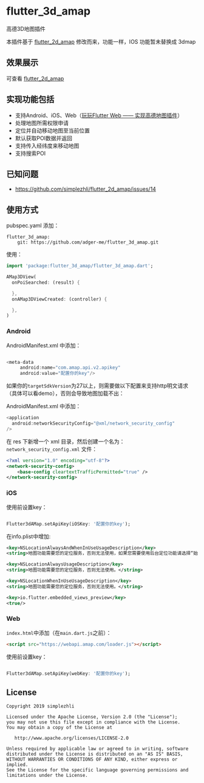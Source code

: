 # flutter_3d_amap

高德3D地图插件

本插件基于 [flutter_2d_amap](https://github.com/simplezhli/flutter_2d_amap) 修改而来，功能一样，IOS 功能暂未替换成 3dmap

## 效果展示

可查看 [flutter_2d_amap](https://github.com/simplezhli/flutter_2d_amap)


## 实现功能包括

* 支持Android、iOS、Web（[玩玩Flutter Web —— 实现高德地图插件](https://weilu.blog.csdn.net/article/details/106465792)）
* 处理地图所需权限申请
* 定位并自动移动地图至当前位置
* 默认获取POI数据并返回
* 支持传入经纬度来移动地图
* 支持搜索POI

## 已知问题

- https://github.com/simplezhli/flutter_2d_amap/issues/14

## 使用方式

pubspec.yaml 添加：

```
flutter_3d_amap:
    git: https://github.com/adger-me/flutter_3d_amap.git
```

使用：

```dart
import 'package:flutter_3d_amap/flutter_3d_amap.dart';

AMap3DView(
  onPoiSearched: (result) {

  },
  onAMap3DViewCreated: (controller) {

  },
)

```

### Android

AndroidManifest.xml 中添加：

```java

<meta-data
     android:name="com.amap.api.v2.apikey"
     android:value="配置你的key"/>

```

如果你的`targetSdkVersion`为27以上，则需要做以下配置来支持http明文请求（具体可以看demo），否则会导致地图加载不出：

AndroidManifest.xml 中添加：

```java
<application
  android:networkSecurityConfig="@xml/network_security_config"
/>

```

在 res 下新增一个 xml 目录，然后创建一个名为：`network_security_config.xml` 文件：

```xml
<?xml version="1.0" encoding="utf-8"?>
<network-security-config>
    <base-config cleartextTrafficPermitted="true" />
</network-security-config>
```

### iOS

使用前设置key：

```dart

Flutter3dAMap.setApiKey(iOSKey: '配置你的key');

```

在info.plist中增加:

```xml
<key>NSLocationAlwaysAndWhenInUseUsageDescription</key>
<string>地图功能需要您的定位服务，否则无法使用，如果您需要使用后台定位功能请选择“始终允许”。</string>

<key>NSLocationAlwaysUsageDescription</key>
<string>地图功能需要您的定位服务，否则无法使用。</string>

<key>NSLocationWhenInUseUsageDescription</key>
<string>地图功能需要您的定位服务，否则无法使用。</string>

<key>io.flutter.embedded_views_preview</key>
<true/>

```

### Web

`index.html`中添加（在`main.dart.js`之前）：

```html
<script src="https://webapi.amap.com/loader.js"></script>
```

使用前设置key：

```dart

Flutter3dAMap.setApiKey(webKey: '配置你的key');

```

## License

	Copyright 2019 simplezhli

    Licensed under the Apache License, Version 2.0 (the "License");
    you may not use this file except in compliance with the License.
    You may obtain a copy of the License at

       http://www.apache.org/licenses/LICENSE-2.0

    Unless required by applicable law or agreed to in writing, software
    distributed under the License is distributed on an "AS IS" BASIS,
    WITHOUT WARRANTIES OR CONDITIONS OF ANY KIND, either express or implied.
    See the License for the specific language governing permissions and
    limitations under the License.
